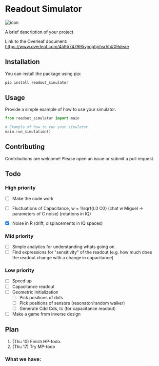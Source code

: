 # Readout Simulator

![icon](https://github.com/user-attachments/assets/263256fd-58ab-451a-b48b-11aeb114c776)


A brief description of your project.

Link to the Overleaf document: https://www.overleaf.com/4595747995vjmghjrhsrhh#09deae

## Installation

You can install the package using pip:

```bash
pip install readout_simulator
```

## Usage

Provide a simple example of how to use your simulator.

```python
from readout_simulator import main

# Example of how to run your simulator
main.run_simulation()
```

## Contributing

Contributions are welcome! Please open an issue or submit a pull request.


## Todo

### High priority
- [ ] Make the code work
- [ ] Fluctuations of Capacitance, w = 1/sqrt{L0 C0} (chat w Miguel -> parameters of C noise) (rotations in IQ)
- [x] Noise in R (drift, displacements in IQ spaces)


### Mid priority
- [ ] Simple analytics for understanding whats going on.
- [ ] Find expressions for "sensitivity" of the readout (e.g. how much does the readout change with a change in capacitance)

### Low priority
- [ ] Speed up
- [ ] Capacitance readout
- [ ] Geometric initialization
  - [ ] Pick positions of dots
  - [ ] Pick positions of sensors (resonator/random walker)
  - [ ] Generate Cdd Cds, tc (for capacitance readout)
- [ ] Make a game from inverse design

## Plan
1. (Thu 10) Finish HP-todo. 
2. (Thu 17) Try MP-todo



### What we have:
